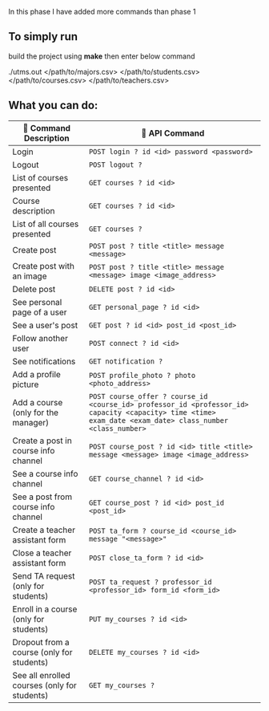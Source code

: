 In this phase I have added more commands than phase 1
## To simply run
  build the project using **make** then enter below command
  
  ./utms.out </path/to/majors.csv> </path/to/students.csv> </path/to/courses.csv> </path/to/teachers.csv>

## What you can do:
| 📝 Command Description                                | 🔧 API Command                                                                                          |
|------------------------------------------------------|---------------------------------------------------------------------------------------------------------|
| Login                                                | `POST login ? id <id> password <password>`                                                              |
| Logout                                               | `POST logout ?`                                                                                         |
| List of courses presented                            | `GET courses ? id <id>`                                                                                 |
| Course description                                   | `GET courses ? id <id>`                                                                                 |
| List of all courses presented                        | `GET courses ?`                                                                                         |
| Create post                                          | `POST post ? title <title> message <message>`                                                           |
| Create post with an image                            | `POST post ? title <title> message <message> image <image_address>`                                     |
| Delete post                                          | `DELETE post ? id <id>`                                                                                 |
| See personal page of a user                          | `GET personal_page ? id <id>`                                                                           |
| See a user's post                                    | `GET post ? id <id> post_id <post_id>`                                                                  |
| Follow another user                                  | `POST connect ? id <id>`                                                                                |
| See notifications                                    | `GET notification ?`                                                                                    |
| Add a profile picture                                | `POST profile_photo ? photo <photo_address>`                                                            |
| Add a course (only for the manager)                 | `POST course_offer ? course_id <course_id> professor_id <professor_id> capacity <capacity> time <time> exam_date <exam_date> class_number <class_number>` |
| Create a post in course info channel                 | `POST course_post ? id <id> title <title> message <message> image <image_address>`                      |
| See a course info channel                            | `GET course_channel ? id <id>`                                                                          |
| See a post from course info channel                  | `GET course_post ? id <id> post_id <post_id>`                                                           |
| Create a teacher assistant form                      | `POST ta_form ? course_id <course_id> message "<message>"`                                              |
| Close a teacher assistant form                       | `POST close_ta_form ? id <id>`                                                                          |
| Send TA request (only for students)                  | `POST ta_request ? professor_id <professor_id> form_id <form_id>`                                       |
| Enroll in a course (only for students)              | `PUT my_courses ? id <id>`                                                                              |
| Dropout from a course (only for students)           | `DELETE my_courses ? id <id>`                                                                           |
| See all enrolled courses (only for students)        | `GET my_courses ?`                                                                                      |
